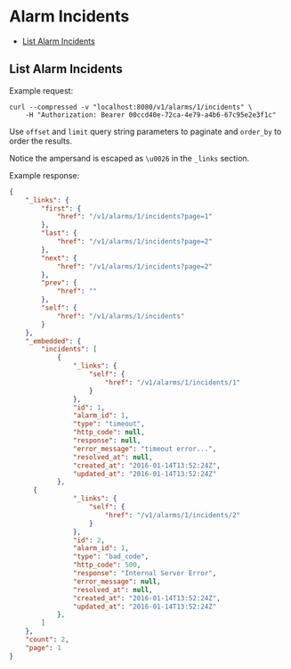 # Alarm Incidents

* [List Alarm Incidents](#list-alarm-incidents)

## List Alarm Incidents

Example request:

```
curl --compressed -v "localhost:8080/v1/alarms/1/incidents" \
	-H "Authorization: Bearer 00ccd40e-72ca-4e79-a4b6-67c95e2e3f1c"
```

Use `offset` and `limit` query string parameters to paginate and `order_by` to order the results.

Notice the ampersand is escaped as `\u0026` in the `_links` section.

Example response:

```json
{
	"_links": {
		"first": {
			"href": "/v1/alarms/1/incidents?page=1"
		},
		"last": {
			"href": "/v1/alarms/1/incidents?page=2"
		},
		"next": {
			"href": "/v1/alarms/1/incidents?page=2"
		},
		"prev": {
			"href": ""
		},
		"self": {
			"href": "/v1/alarms/1/incidents"
		}
	},
	"_embedded": {
		"incidents": [
			{
				"_links": {
					"self": {
						"href": "/v1/alarms/1/incidents/1"
					}
				},
				"id": 1,
				"alarm_id": 1,
				"type": "timeout",
				"http_code": null,
				"response": null,
				"error_message": "timeout error...",
				"resolved_at": null,
				"created_at": "2016-01-14T13:52:24Z",
				"updated_at": "2016-01-14T13:52:24Z"
			},
      {
				"_links": {
					"self": {
						"href": "/v1/alarms/1/incidents/2"
					}
				},
				"id": 2,
				"alarm_id": 1,
				"type": "bad_code",
				"http_code": 500,
				"response": "Internal Server Error",
				"error_message": null,
				"resolved_at": null,
				"created_at": "2016-01-14T13:52:24Z",
				"updated_at": "2016-01-14T13:52:24Z"
			},
		]
	},
	"count": 2,
	"page": 1
}
```
